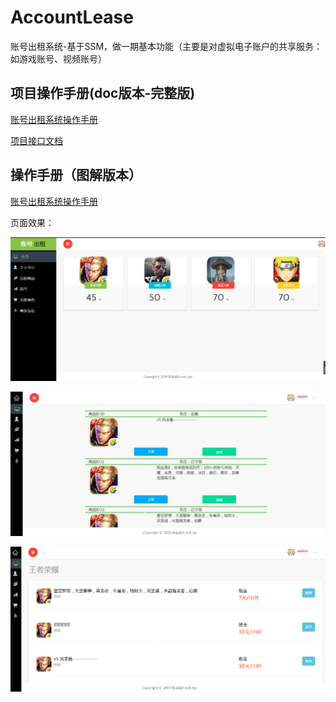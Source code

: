 # AccountLease
账号出租系统-基于SSM，做一期基本功能（主要是对虚拟电子账户的共享服务：如游戏账号、视频账号）

## 项目操作手册(doc版本-完整版)
[账号出租系统操作手册](/document/账号出租系统操作手册.docx)

[项目接口文档](/document/项目接口文档.docx)
## 操作手册（图解版本）
[账号出租系统操作手册](/document/SystemDetail.md)

页面效果：

![页面效果.png](/document/image/index.png)

![页面2.png](/document/image/business_product_list.png)

![页面3.png](/document/image/king_honor.png)